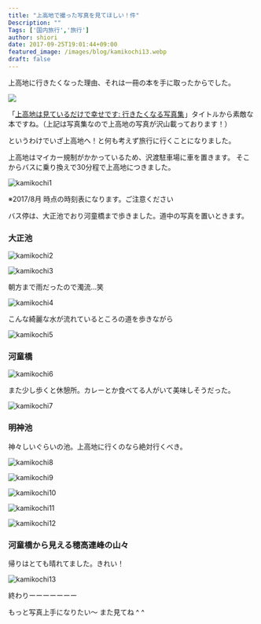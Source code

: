 ```yaml
---
title: "上高地で撮った写真を見てほしい！件"
Description: ""
Tags: ['国内旅行','旅行']
author: shiori
date: 2017-09-25T19:01:44+09:00
featured_image: /images/blog/kamikochi13.webp
draft: false
---
```


上高地に行きたくなった理由、それは一冊の本を手に取ったからでした。

<a target="_blank"  href="https://www.amazon.co.jp/gp/product/B06Y2GVHZ1/ref=as_li_tl?ie=UTF8&camp=247&creative=1211&creativeASIN=B06Y2GVHZ1&linkCode=as2&tag=shiorisato203-22&linkId=fa11990cea75aef1efa75bd4c37368b6"><img border="0" src="//ws-fe.amazon-adsystem.com/widgets/q?_encoding=UTF8&MarketPlace=JP&ASIN=B06Y2GVHZ1&ServiceVersion=20070822&ID=AsinImage&WS=1&Format=_SL250_&tag=shiorisato203-22" ></a><img src="//ir-jp.amazon-adsystem.com/e/ir?t=shiorisato203-22&l=am2&o=9&a=B06Y2GVHZ1" width="1" height="1" border="0" alt="" style="border:none !important; margin:0px !important;" />

「<a target="_blank" href="https://www.amazon.co.jp/gp/product/B06Y2GVHZ1/ref=as_li_tl?ie=UTF8&camp=247&creative=1211&creativeASIN=B06Y2GVHZ1&linkCode=as2&tag=shiorisato203-22&linkId=b23b5d7c54c160e49919ffa44d25edb7">上高地は見ているだけで幸せです: 行きたくなる写真集</a><img src="//ir-jp.amazon-adsystem.com/e/ir?t=shiorisato203-22&l=am2&o=9&a=B06Y2GVHZ1" width="1" height="1" border="0" alt="" style="border:none !important; margin:0px !important;" />」タイトルから素敵な本ですね。（上記は写真集なので上高地の写真が沢山載っております！）

というわけでいざ上高地へ！と何も考えず旅行に行くことになりました。


上高地はマイカー規制がかかっているため、沢渡駐車場に車を置きます。
そこからバスに乗り換えで30分程で上高地につきました。

![kamikochi1](/images/blog/kamikochi1.webp)

※2017/8月 時点の時刻表になります。ご注意ください

バス停は、大正池でおり河童橋まで歩きました。道中の写真を置いときます。

### 大正池

![kamikochi2](/images/blog/kamikochi2.webp)

![kamikochi3](/images/blog/kamikochi3.webp)

朝方まで雨だったので濁流...笑

![kamikochi4](/images/blog/kamikochi4.webp)

こんな綺麗な水が流れているところの道を歩きながら

![kamikochi5](/images/blog/kamikochi5.webp)

### 河童橋

![kamikochi6](/images/blog/kamikochi6.webp)

また少し歩くと休憩所。カレーとか食べてる人がいて美味しそうだった。

![kamikochi7](/images/blog/kamikochi7.webp)

<script async src="//pagead2.googlesyndication.com/pagead/js/adsbygoogle.js"></script>
<ins class="adsbygoogle"
     style="display:block; text-align:center;"
     data-ad-layout="in-article"
     data-ad-format="fluid"
     data-ad-client="ca-pub-9971307452839678"
     data-ad-slot="4437968617"></ins>
<script>
     (adsbygoogle = window.adsbygoogle || []).push({});
</script>

### 明神池
神々しいぐらいの池。上高地に行くのなら絶対行くべき。

![kamikochi8](/images/blog/kamikochi8.webp)

![kamikochi9](/images/blog/kamikochi9.webp)

![kamikochi10](/images/blog/kamikochi10.webp)

![kamikochi11](/images/blog/kamikochi11.webp)

![kamikochi12](/images/blog/kamikochi12.webp)

### 河童橋から見える穂高連峰の山々
帰りはとても晴れてました。きれい！

![kamikochi13](/images/blog/kamikochi13.webp)

終わりーーーーーーー

もっと写真上手になりたい〜
また見てね ^ ^

